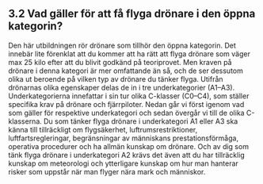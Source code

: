 ## 3.2 Vad gäller för att få flyga drönare i den öppna kategorin?

Den här utbildningen rör drönare som tillhör den öppna kategorin. Det innebär lite förenklat
att du kommer att ha rätt att flyga drönare som väger max 25 kilo efter att du blivit godkänd
på teoriprovet. Men kraven på drönare i denna kategori är mer omfattande än så, och de ser
dessutom olika ut beroende på vilken typ av drönare du tänker flyga.
Utifrån drönarnas olika egenskaper delas de in i tre underkategorier (A1–A3).
Underkategorierna innefattar i sin tur olika C-klasser (C0–C4), som ställer specifika krav på
drönare och fjärrpiloter. Nedan går vi först igenom vad som gäller för respektive
underkategori och sedan övergår vi till de olika C-klasserna.
Du som tänker flyga drönare i underkategori A1 eller A3 ska känna till tillräckligt om
flygsäkerhet, luftrumsrestriktioner, luftfartsregleringar, begränsningar av människans
prestationsförmåga, operativa procedurer och ha allmän kunskap om drönare. Och av dig
som tänk flyga drönare i underkategori A2 krävs det även att du har tillräcklig kunskap om
meteorologi och ytterligare kunskap om hur man hanterar risker som uppstår när man flyger
nära mark och människor.